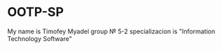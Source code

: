 # OOTP-SP
My name is Timofey Myadel
group № 5-2
specializacion is "Information Technology Software"

